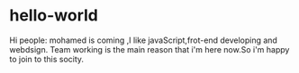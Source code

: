# hello-world
Hi people:
mohamed is coming ,I like javaScript,frot-end developing and webdsign.
Team working is the main reason that i'm here now.So i'm happy to join to this socity.
